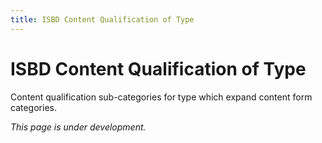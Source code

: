 ```yaml
---
title: ISBD Content Qualification of Type
---
```


# ISBD Content Qualification of Type

Content qualification sub-categories for type which expand content form categories.

*This page is under development.*